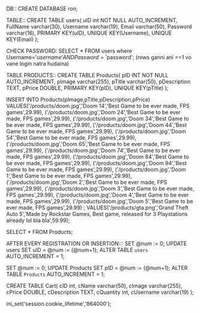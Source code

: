 DB::
CREATE DATABASE ron;

TABLE::
CREATE TABLE users(
    uID int NOT NULL AUTO_INCREMENT,
    FullName varchar(30),
    Username varchar(19),
    Email varchar(50),
    Password varchar(16),
    PRIMARY KEY(uID),
    UNIQUE KEY(Username),
    UNIQUE KEY(Email)
);

CHECK PASSWORD:
SELECT * FROM users
where Username='$username' AND Password='$password'; (rows ganni ani ==1 vo vane login  natra hudaina)

TABLE PRODUCTS::
CREATE TABLE Products(
    pID INT NOT NULL AUTO_INCREMENT,
    pImage varchar(255),
    pTitle varchar(50),
    pDescription TEXT,
    pPrice DOUBLE,
    PRIMARY KEY(pID),
    UNIQUE KEY(pTitle)
);

INSERT INTO Products(pImage,pTitle,pDescription,pPrice)
VALUES('/products/doom.jpg','Doom 14','Best Game to be ever made, FPS games',29.99),
('/products/doom.jpg','Doom 24','Best Game to be ever made, FPS games',29.99),
('/products/doom.jpg','Doom 34','Best Game to be ever made, FPS games',29.99),
('/products/doom.jpg','Doom 44','Best Game to be ever made, FPS games',29.99),
('/products/doom.jpg','Doom 54','Best Game to be ever made, FPS games',29.99),
('/products/doom.jpg','Doom 65','Best Game to be ever made, FPS games',29.99),
('/products/doom.jpg','Doom 74','Best Game to be ever made, FPS games',29.99),
('/products/doom.jpg','Doom 84','Best Game to be ever made, FPS games',29.99),
('/products/doom.jpg','Doom 94','Best Game to be ever made, FPS games',29.99),
('/products/doom.jpg','Doom 1','Best Game to be ever made, FPS games',29.99),
('/products/doom.jpg','Doom 2','Best Game to be ever made, FPS games',29.99),
('/products/doom.jpg','Doom 3','Best Game to be ever made, FPS games',29.99),
('/products/doom.jpg','Doom 4','Best Game to be ever made, FPS games',29.99),
('/products/doom.jpg','Doom 5','Best Game to be ever made, FPS games',29.99)
;
VALUES('/products/gta.png','Grand Theft Auto 5','Made by Rockstar Games, Best game, released for 3 Playstations already lol bla bla',59.99);

SELECT * FROM Products;


AFTER EVERY REGISTRATION OR INSERTION:::
SET  @num := 0;
UPDATE users SET uID = @num := (@num+1);
ALTER TABLE `users` AUTO_INCREMENT = 1;

SET  @num := 0;
UPDATE Products SET pID = @num := (@num+1);
ALTER TABLE `Products` AUTO_INCREMENT = 1;

CREATE TABLE Cart(
    cID int,
    cName varchar(50),
    cImage varchar(255),
    cPrice DOUBLE,
    cDescription TEXT,
    cQuantity int,
    cUsername varchar(19)
);

ini_set('session.cookie_lifetime','864000');